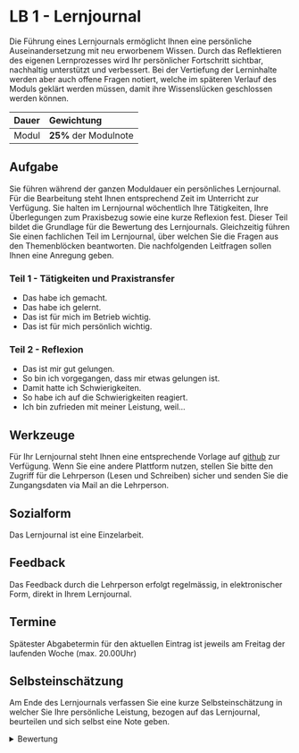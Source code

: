 # LB 1 - Lernjournal

Die Führung eines Lernjournals ermöglicht Ihnen eine persönliche Auseinandersetzung mit neu erworbenem Wissen. Durch das Reflektieren des eigenen Lernprozesses wird Ihr persönlicher Fortschritt sichtbar, nachhaltig unterstützt und verbessert. Bei der Vertiefung der Lerninhalte werden aber auch offene Fragen notiert, welche im späteren Verlauf des Moduls geklärt werden müssen, damit ihre Wissenslücken geschlossen werden können.

| **Dauer**  | **Gewichtung**        |
| :--------- | :-------------------- |
| Modul | **25%** der Modulnote |

## Aufgabe

Sie führen während der ganzen Moduldauer ein persönliches Lernjournal. Für die Bearbeitung steht
Ihnen entsprechend Zeit im Unterricht zur Verfügung. Sie halten im Lernjournal wöchentlich Ihre
Tätigkeiten, Ihre Überlegungen zum Praxisbezug sowie eine kurze Reflexion fest. Dieser Teil bildet die
Grundlage für die Bewertung des Lernjournals. Gleichzeitig führen Sie einen fachlichen Teil im
Lernjournal, über welchen Sie die Fragen aus den Themenblöcken beantworten.
Die nachfolgenden Leitfragen sollen Ihnen eine Anregung geben.

### Teil 1 - Tätigkeiten und Praxistransfer
- Das habe ich gemacht.
- Das habe ich gelernt.
- Das ist für mich im Betrieb wichtig.
- Das ist für mich persönlich wichtig.
### Teil 2 - Reflexion
- Das ist mir gut gelungen.
- So bin ich vorgegangen, dass mir etwas gelungen ist.
- Damit hatte ich Schwierigkeiten.
- So habe ich auf die Schwierigkeiten reagiert.
- Ich bin zufrieden mit meiner Leistung, weil…



## Werkzeuge
Für Ihr Lernjournal steht Ihnen eine entsprechende Vorlage auf [github](https://github.com/gaebi4102/bbzbl-lernjournal-vorlage) zur Verfügung. Wenn Sie eine andere Plattform nutzen, stellen Sie bitte den Zugriff
für die Lehrperson (Lesen und Schreiben) sicher und senden Sie die Zungangsdaten via Mail an die Lehrperson.

## Sozialform
Das Lernjournal ist eine Einzelarbeit.

## Feedback
Das Feedback durch die Lehrperson erfolgt regelmässig, in elektronischer Form, direkt in Ihrem
Lernjournal.

## Termine
Spätester Abgabetermin für den aktuellen Eintrag ist jeweils am Freitag der laufenden Woche (max.
20.00Uhr)

## Selbsteinschätzung
Am Ende des Lernjournals verfassen Sie eine kurze Selbsteinschätzung in welcher Sie Ihre persönliche
Leistung, bezogen auf das Lernjournal, beurteilen und sich selbst eine Note geben.

<details>
 <summary>Bewertung</summary>

| Note | Bedeutung | Indikatoren |
| :--------- | :-------------------- | :-------------------- |
|   6.0      | Reflexion des Lernprozesses inklusive Einschätzung des Nutzens für die private und berufliche Zukunft. | Das Lernjournal wurde regelmässig geführt und innerhalb des definierten Zeitrahmens abgegeben. Es enthält alle Informationen über die getätigten Arbeiten und die Bedeutung für die eigene Praxis. Aufgetretene Hindernisse, Fehler und Unsicherheiten wurden erkannt und reflektiert. Der Lernfortschritt ist erkennbar und reflektiert. Dies bedeutet: Ausgangslage, Kompetenzzuwachs und Bedeutung für die Zukunft sind erkennbar. |
|   5.0      | Aktive Beteiligung am Lernprozess. | Das Lernjournal wurde regelmässig geführt und innerhalb des definierten Zeitrahmens abgegeben. Es enthält alle Informationen über die getätigten Arbeiten und die Bedeutung für die eigene Praxis Aufgetretene Hindernisse, Fehler und Unsicherheiten wurden erkannt und reflektiert. |
|   4.0      | Keine aktive Beteiligung am Lernprozess. | Das Lernjournal wurde regelmässig geführt aber nicht immer innerhalb des definierten Zeitrahmens abgegeben. Es enthält alle Informationen über die getätigten Arbeiten. |
|   3.0      | Lernen hat nicht sichtbar stattgefunden. | Das Lernjournal wurde unregelmässig und lückenhaft geführt. |
|   2.0      | Die Lernprozesse anderer Lernenden wurden behindert oder gestört.
|   1.0      | Zur Bewertung liegt nichts vor oder es handelt sich um ein Plagiat.

</details>
